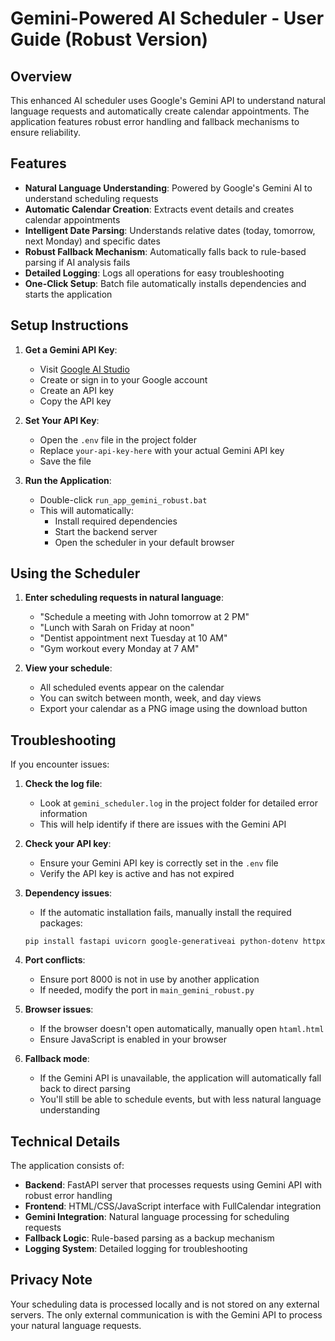 # Gemini-Powered AI Scheduler - User Guide (Robust Version)

## Overview

This enhanced AI scheduler uses Google's Gemini API to understand natural language requests and automatically create calendar appointments. The application features robust error handling and fallback mechanisms to ensure reliability.

## Features

- **Natural Language Understanding**: Powered by Google's Gemini AI to understand scheduling requests
- **Automatic Calendar Creation**: Extracts event details and creates calendar appointments
- **Intelligent Date Parsing**: Understands relative dates (today, tomorrow, next Monday) and specific dates
- **Robust Fallback Mechanism**: Automatically falls back to rule-based parsing if AI analysis fails
- **Detailed Logging**: Logs all operations for easy troubleshooting
- **One-Click Setup**: Batch file automatically installs dependencies and starts the application

## Setup Instructions

1. **Get a Gemini API Key**:
   - Visit [Google AI Studio](https://makersuite.google.com/app/apikey)
   - Create or sign in to your Google account
   - Create an API key
   - Copy the API key

2. **Set Your API Key**:
   - Open the `.env` file in the project folder
   - Replace `your-api-key-here` with your actual Gemini API key
   - Save the file

3. **Run the Application**:
   - Double-click `run_app_gemini_robust.bat`
   - This will automatically:
     - Install required dependencies
     - Start the backend server
     - Open the scheduler in your default browser

## Using the Scheduler

1. **Enter scheduling requests in natural language**:
   - "Schedule a meeting with John tomorrow at 2 PM"
   - "Lunch with Sarah on Friday at noon"
   - "Dentist appointment next Tuesday at 10 AM"
   - "Gym workout every Monday at 7 AM"

2. **View your schedule**:
   - All scheduled events appear on the calendar
   - You can switch between month, week, and day views
   - Export your calendar as a PNG image using the download button

## Troubleshooting

If you encounter issues:

1. **Check the log file**:
   - Look at `gemini_scheduler.log` in the project folder for detailed error information
   - This will help identify if there are issues with the Gemini API

2. **Check your API key**:
   - Ensure your Gemini API key is correctly set in the `.env` file
   - Verify the API key is active and has not expired

3. **Dependency issues**:
   - If the automatic installation fails, manually install the required packages:
   ```
   pip install fastapi uvicorn google-generativeai python-dotenv httpx
   ```

4. **Port conflicts**:
   - Ensure port 8000 is not in use by another application
   - If needed, modify the port in `main_gemini_robust.py`

5. **Browser issues**:
   - If the browser doesn't open automatically, manually open `htaml.html`
   - Ensure JavaScript is enabled in your browser

6. **Fallback mode**:
   - If the Gemini API is unavailable, the application will automatically fall back to direct parsing
   - You'll still be able to schedule events, but with less natural language understanding

## Technical Details

The application consists of:

- **Backend**: FastAPI server that processes requests using Gemini API with robust error handling
- **Frontend**: HTML/CSS/JavaScript interface with FullCalendar integration
- **Gemini Integration**: Natural language processing for scheduling requests
- **Fallback Logic**: Rule-based parsing as a backup mechanism
- **Logging System**: Detailed logging for troubleshooting

## Privacy Note

Your scheduling data is processed locally and is not stored on any external servers. The only external communication is with the Gemini API to process your natural language requests.
